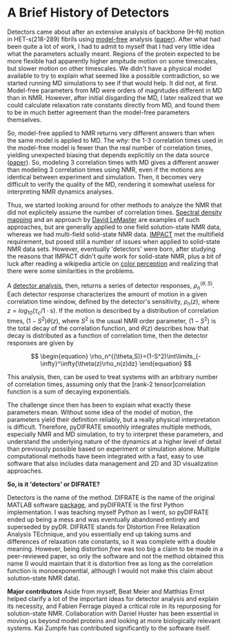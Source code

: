 # A Brief History of Detectors

Detectors came about after an extensive analysis of backbone (H–N) motion in HET-s(218-289) fibrils using [model-free](https://doi.org/10.1021/ja00381a009) analysis ([paper](https://link.springer.com/article/10.1007/s10858-016-0047-8)). After what had been quite a lot of work, I had to admit to myself that I had very little idea what the parameters actually meant. Regions of the protein expected to be more flexible had apparently higher ampitude motion on some timescales, but slower motion on other timescales. We didn't have a physical model available to try to explain what seemed like a possible contradiction, so we started running MD simulations to see if that would help. It did not, at first. Model-free parameters from MD were orders of magnitudes different in MD than in NMR. However, after initial disgarding the MD, I later realized that we could calculate relaxation rate constants directly from MD, and found them to be in much better agreement than the model-free parameters themselves.

So, model-free applied to NMR returns very different answers than when the same model is applied to MD. The *why*: the 1-3 correlation times used in the model-free model is fewer than the real number of correlation times, yielding unexpected biasing that depends explicitily on the data source ([paper](https://doi.org/10.1002/anie.201707316)). So, modeling 3 correlation times with MD gives a different answer than modeling 3 correlation times using NMR, even if the motions are identical between experiment and simulation. Then, it becomes very difficult to verify the quality of the MD, rendering it somewhat useless for interpreting NMR dynamics analyses.

Thus, we started looking around for other methods to analyze the NMR that did not explicitely assume the number of correlation times. [Spectral density mapping](https://doi.org/10.1016/0022-2364(92)90135-T) and an approach by [David LeMaster](https://doi.org/10.1007/BF00197636) are examples of such approaches, but are generally applied to one field solution-state NMR data, whereas we had multi-field solid-state NMR data. [IMPACT](https://doi.org/10.1016/j.bpj.2015.06.069) met the multifield requirement, but posed still a number of issues when applied to solid-state NMR data sets. However, eventually 'detectors' were born, after studying the reasons that IMPACT didn't quite work for solid-state NMR, plus a bit of luck after reading a wikipedia article on [color perception](https://en.wikipedia.org/wiki/Color_vision) and realizing that there were some similarities in the problems.

A [detector analysis](https://aip.scitation.org/doi/abs/10.1063/1.5013316), then, returns a series of detector responses, $\rho_n^{(\theta,S)}$. Each detector response characterizes the amount of motion in a given correlation time window, defined by the detector's sensitivity, $\rho_n(z)$, where $z=log_{10}(\tau_c/1\cdot\mathrm {s})$. If the motion is described by a distribution of correlation times, $(1-S^2)\theta(z)$, where $S^2$ is the usual NMR order parameter, $(1-S^2)$ is the total decay of the correlation function, and $\theta(z)$ describes how that decay is distributed as a function of correlation time, then the detector responses are given by

$$
\begin{equation}
\rho_n^{(\theta,S)}=(1-S^2)\int\limits_{-\infty}^\infty{\theta(z)\rho_n(z)dz}
\end{equation}
$$

This analysis, then, can be used to treat systems with an arbitrary number of correlation times, assuming only that the \[rank-2 tensor\]correlation function is a sum of decaying exponentials. 

The challenge since then has been to explain what exactly these parameters mean. Without some idea of the model of motion, the parameters yield their definition reliably, but a really physical interpretation is difficult. Therefore, pyDIFRATE smoothly integrates multiple methods, especially NMR and MD simulation, to try to interpret these parameters, and understand the underlying nature of the dynamics at a higher level of detail than previously possible based on experiment or simulation alone. Multiple computational methods have been integrated with a fast, easy to use software that also includes data management and 2D and 3D visualization approaches.

**So, is it 'detectors' or DIFRATE?**

Detectors is the name of the method. DIFRATE is the name of the original MATLAB software [package](http://difrate.sourceforge.io/), and pyDIFRATE is the first Python implementation. I was teaching myself Python as I went, so pyDIFRATE ended up being a mess and was eventually abandoned entirely and superseded by pyDR. DIFRATE stands for DIstortion Free Relaxation Analysis TEchnique, and you essentially end up taking sums and differences of relaxation rate constants, so it was complete with a double meaning. However, being distortion *free* was too big a claim to be made in a peer-reviewed paper, so only the software and not the method obtained this name (I would maintain that it is distortion free as long as the correlation function is monoexponential, although I would not make this claim about solution-state NMR data).

**Major contributors**
Aside from myself, Beat Meier and Matthias Ernst helped clarify a lot of the important ideas for detector analysis and explain its necessity, and Fabien Ferrage played a critical role in its repurposing for solution-state NMR. Collaboration with Daniel Huster has been essential in moving us beyond model proteins and looking at more biologically relevant systems. Kai Zumpfe has contributed significantly to the software itself. 
